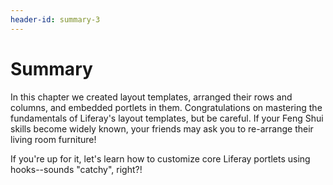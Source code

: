```yaml
---
header-id: summary-3
---
```


# Summary

In this chapter we created layout templates, arranged their rows and columns,
and embedded portlets in them. Congratulations on mastering the fundamentals of
Liferay's layout templates, but be careful. If your Feng Shui skills become
widely known, your friends may ask you to re-arrange their living room
furniture! 

If you're up for it, let's learn how to customize core Liferay portlets using
hooks--sounds "catchy", right?! 

